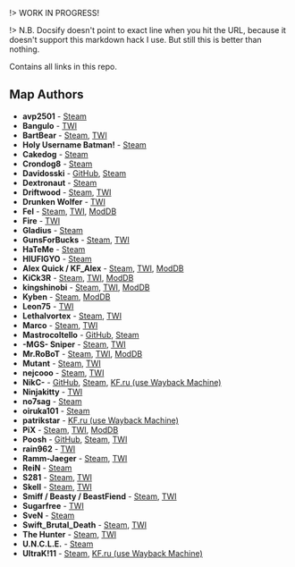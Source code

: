 !> WORK IN PROGRESS!

!> N.B. Docsify doesn't point to exact line when you hit the URL, because it doesn't support this markdown hack I use. But still this is better than nothing.

Contains all links in this repo.

<!-- ## Templates

[*NAME*](Docs/../_links.md#NAME)
<a name="NAME"></a>**NAME** - [Steam](), [TWI](), [ModDB]()
<https://steamid.io/lookup/>
-->

<!-- Link order should be:

```text
Github -> Steam (steamID64 links) -> Forums -> Other sites.
```
-->

## Map Authors

- <a name="avp2501"></a>**avp2501** - [Steam](https://steamcommunity.com/profiles/76561197966104966)
- <a name="Bangulo"></a>**Bangulo** - [TWI](https://forums.tripwireinteractive.com/index.php?members/bangulo.44593/)
- <a name="BartBear"></a>**BartBear** - [Steam](https://steamcommunity.com/profiles/76561197985180572), [TWI](https://forums.tripwireinteractive.com/index.php?members/bartbear.10971/)
- <a name="Batman"></a>**Holy Username Batman!** - [Steam](https://steamcommunity.com/profiles/76561198134059371)
- <a name="Cakedog"></a>**Cakedog** - [Steam](https://steamcommunity.com/profiles/76561197981882240)
- <a name="Crondog8"></a>**Crondog8** - [Steam](https://steamcommunity.com/profiles/76561198076378149)
- <a name="Davidosski"></a>**Davidosski** - [GitHub](https://github.com/davidoskky), [Steam](https://steamcommunity.com/profiles/76561198023046954)
- <a name="Dextronaut"></a>**Dextronaut** - [Steam](https://steamcommunity.com/profiles/76561197989375871)
- <a name="Driftwood"></a>**Driftwood** - [Steam](https://steamcommunity.com/profiles/76561198000586665), [TWI](https://forums.tripwireinteractive.com/index.php?members/driftwood.17335/)
- <a name="Drunken-Wolfer"></a>**Drunken Wolfer** - [TWI](https://forums.tripwireinteractive.com/index.php?members/drunken-wolfer.26449/)
- <a name="Fel"></a>**Fel** - [Steam](https://steamcommunity.com/profiles/76561197995894004), [TWI](https://forums.tripwireinteractive.com/index.php?members/fel.18710/), [ModDB](https://www.moddb.com/members/fel350)
- <a name="Fire"></a>**Fire** - [TWI](https://forums.tripwireinteractive.com/index.php?members/thearcade.46198/)
- <a name="Gladius"></a>**Gladius** - [Steam](https://steamcommunity.com/profiles/76561197995382130)
- <a name="GunsForBucks"></a>**GunsForBucks** - [Steam](https://steamcommunity.com/profiles/76561198011580188), [TWI](https://forums.tripwireinteractive.com/index.php?members/gunsforbucks.67565/)
- <a name="HaTeMe"></a>**HaTeMe** - [Steam](https://steamcommunity.com/profiles/76561197984742762)
- <a name="HIUFIGYO"></a>**HIUFIGYO** - [Steam](https://steamcommunity.com/profiles/76561198025403716)
- <a name="KF_Alex"></a>**Alex Quick / KF_Alex** - [Steam](https://steamcommunity.com/profiles/76561197968508560), [TWI](https://forums.tripwireinteractive.com/index.php?members/alex_kf.5286/), [ModDB](https://www.moddb.com/members/aj-quick)
- <a name="KiCk3R"></a>**KiCk3R** - [Steam](https://steamcommunity.com/profiles/76561197976745875), [TWI](https://forums.tripwireinteractive.com/index.php?members/kick3r.14247/), [ModDB](https://www.moddb.com/members/kick3r)
- <a name="kingshinobi"></a>**kingshinobi** - [Steam](https://steamcommunity.com/profiles/76561198011749270), [TWI](https://forums.tripwireinteractive.com/index.php?members/kingshinobi.18083/), [ModDB](https://www.moddb.com/members/kingshinobi)
- <a name="Kyben"></a>**Kyben** - [Steam](https://steamcommunity.com/profiles/76561197972059603), [ModDB](https://www.moddb.com/members/kyben)
- <a name="Leon75"></a>**Leon75** - [TWI](https://forums.tripwireinteractive.com/index.php?members/leon75.18860/)
- <a name="Lethalvortex"></a>**Lethalvortex** - [Steam](https://steamcommunity.com/profiles/76561197964736311), [TWI](https://forums.tripwireinteractive.com/index.php?members/lethalvortex.15503/)
- <a name="Marco"></a>**Marco** - [Steam](https://steamcommunity.com/profiles/76561197975509070), [TWI](https://forums.tripwireinteractive.com/index.php?members/marco.16535/)
- <a name="Mastrocoltello"></a>**Mastrocoltello** - [GitHub](https://github.com/Mastrocoltello), [Steam](https://steamcommunity.com/profiles/76561198067319883)
- <a name="mgs-sniper"></a>**-MGS- Sniper** - [Steam](https://steamcommunity.com/profiles/76561197974280957), [TWI](https://forums.tripwireinteractive.com/index.php?members/mgs-sniper.32673/)
- <a name="Mr.RoBoT"></a>**Mr.RoBoT** - [Steam](https://steamcommunity.com/profiles/76561198001963942), [TWI](https://forums.tripwireinteractive.com/index.php?members/robot.14267/), [ModDB](https://www.moddb.com/members/robot-n002)
- <a name="Mutant"></a>**Mutant** - [Steam](https://steamcommunity.com/profiles/76561197985619606), [TWI](https://forums.tripwireinteractive.com/index.php?members/themutant.50852/)
- <a name="nejcooo"></a>**nejcooo** - [Steam](https://steamcommunity.com/profiles/76561198008041378), [TWI](https://forums.tripwireinteractive.com/index.php?members/nejcooo.50464/)
- <a name="nikc"></a>**NikC-** - [GitHub](https://github.com/Shtoyan), [Steam](https://steamcommunity.com/profiles/76561198044316328 ), [KF.ru (use Wayback Machine)](http://killingfloor.ru/xforum/members/wipemaster.8929/)
- <a name="Ninjakitty"></a>**Ninjakitty** - [TWI](https://forums.tripwireinteractive.com/index.php?members/ninjakitty.16503/)
- <a name="no7sag"></a>**no7sag** - [Steam](https://steamcommunity.com/profiles/76561198062408527)
- <a name="oiruka101"></a>**oiruka101** - [Steam](https://steamcommunity.com/profiles/76561198055608862)
- <a name="patrikstar"></a>**patrikstar** - [KF.ru (use Wayback Machine)](http://killingfloor.ru/xforum/members/patrikstar.1181/)
- <a name="PiX"></a>**PiX** - [Steam](https://steamcommunity.com/profiles/76561197971302918), [TWI](https://forums.tripwireinteractive.com/index.php?members/pix.14239/), [ModDB](https://www.moddb.com/members/elpix)
- <a name="Poosh"></a>**Poosh** - [GitHub](https://github.com/poosh), [Steam](https://steamcommunity.com/profiles/76561197992537591), [TWI](https://forums.tripwireinteractive.com/index.php?members/poosh.29614/)
- <a name="rain962"></a>**rain962** - [TWI](https://forums.tripwireinteractive.com/index.php?members/rain962.26367/)
- <a name="Ramm-Jaeger"></a>**Ramm-Jaeger** - [Steam](https://steamcommunity.com/profiles/76561197966407225), [TWI](https://forums.tripwireinteractive.com/index.php?members/tw-ramm-jaeger.2/)
- <a name="ReiN"></a>**ReiN** - [Steam](https://steamcommunity.com/profiles/76561198060874988)
- <a name="S281"></a>**S281** - [Steam](https://steamcommunity.com/profiles/76561198080120483), [TWI](https://forums.tripwireinteractive.com/index.php?members/s281.20966/)
- <a name="Skell"></a>**Skell** - [Steam](https://steamcommunity.com/profiles/76561198839666949), [TWI](https://forums.tripwireinteractive.com/index.php?members/skell.58324/)
- <a name="Smiff"></a>**Smiff / Beasty / BeastFiend** - [Steam](https://steamcommunity.com/profiles/76561197995233881), [TWI](https://forums.tripwireinteractive.com/index.php?members/smiff.19387/)
- <a name="Sugarfree"></a>**Sugarfree** - [TWI](https://forums.tripwireinteractive.com/index.php?members/sugarfree.23579/)
- <a name="SveN"></a>**SveN** - [Steam](https://steamcommunity.com/profiles/76561198098795804)
- <a name="Swift_Brutal_Death"></a>**Swift_Brutal_Death** - [Steam](https://steamcommunity.com/profiles/76561198011700695), [TWI](https://forums.tripwireinteractive.com/index.php?members/swift-brutal-death.18878/)
- <a name="The_Hunter"></a>**The Hunter** - [Steam](https://steamcommunity.com/profiles/76561198054125031), [TWI](https://forums.tripwireinteractive.com/index.php?members/the-hunter.67437/)
- <a name="U.N.C.L.E."></a>**U.N.C.L.E.** - [Steam](https://steamcommunity.com/profiles/76561198047372370)
- <a name="UltraK!11"></a>**UltraK!11** - [Steam](https://steamcommunity.com/profiles/76561198074598456), [KF.ru (use Wayback Machine)](http://killingfloor.ru/xforum/members/ultrakill.4625/)
